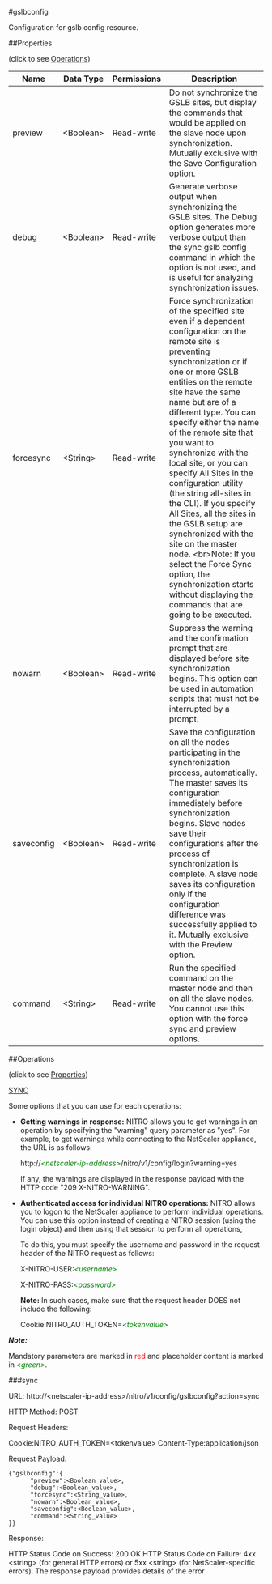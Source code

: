 #gslbconfig

Configuration for gslb config resource.


##Properties 
<span>(click to see [Operations](#operations))</span>


<table><thead><tr><th>Name</th><th> Data Type</th><th> Permissions</th><th>Description</th></tr></thead><tbody><tr><td>preview</td><td>&lt;Boolean></td><td>Read-write</td><td>Do not synchronize the GSLB sites, but display the commands that would be applied on the slave node upon synchronization. Mutually exclusive with the Save Configuration option.</td><tr><tr><td>debug</td><td>&lt;Boolean></td><td>Read-write</td><td>Generate verbose output when synchronizing the GSLB sites. The Debug option generates more verbose output than the sync gslb config command in which the option is not used, and is useful for analyzing synchronization issues.</td><tr><tr><td>forcesync</td><td>&lt;String></td><td>Read-write</td><td>Force synchronization of the specified site even if a dependent configuration on the remote site is preventing synchronization or if one or more GSLB entities on the remote site have the same name but are of a different type. You can specify either the name of the remote site that you want to synchronize with the local site, or you can specify All Sites in the configuration utility (the string all-sites in the CLI). If you specify All Sites, all the sites in the GSLB setup are synchronized with the site on the master node. &lt;br>Note: If you select the Force Sync option, the synchronization starts without displaying the commands that are going to be executed.</td><tr><tr><td>nowarn</td><td>&lt;Boolean></td><td>Read-write</td><td>Suppress the warning and the confirmation prompt that are displayed before site synchronization begins. This option can be used in automation scripts that must not be interrupted by a prompt.</td><tr><tr><td>saveconfig</td><td>&lt;Boolean></td><td>Read-write</td><td>Save the configuration on all the nodes participating in the synchronization process, automatically. The master saves its configuration immediately before synchronization begins. Slave nodes save their configurations after the process of synchronization is complete. A slave node saves its configuration only if the configuration difference was successfully applied to it. Mutually exclusive with the Preview option.</td><tr><tr><td>command</td><td>&lt;String></td><td>Read-write</td><td>Run the specified command on the master node and then on all the slave nodes. You cannot use this option with the force sync and preview options.</td><tr></tbody></table>
##Operations 
<span>(click to see [Properties](#properties))</span>


[SYNC](#sync)


Some options that you can use for each operations:
<ul><li><p><b>Getting warnings in response:</b> NITRO allows you to get warnings in an operation by specifying the "warning" query parameter as "yes". For example, to get warnings while connecting to the NetScaler appliance, the URL is as follows:</p><p>http://<span style="color:green;font-style:italic;">&lt;netscaler-ip-address&gt;</span>/nitro/v1/config/login?warning=yes</p><p>If any, the warnings are displayed in the response payload with the HTTP code "209 X-NITRO-WARNING".</p></li><li><p><b>Authenticated access for individual NITRO operations:</b> NITRO allows you to logon to the NetScaler appliance to perform individual operations. You can use this option instead of creating a NITRO session (using the login object) and then using that session to perform all operations,</p><p>To do this, you must specify the username and password in the request header of the NITRO request as follows:</p><p>X-NITRO-USER:<span style="color:green;font-style:italic;">&lt;username&gt;</span></p><p>X-NITRO-PASS:<span style="color:green;font-style:italic;">&lt;password&gt;</span></p><p><b>Note:</b> In such cases, make sure that the request header DOES not include the following:</p><p>Cookie:NITRO_AUTH_TOKEN=<span style="color:green;font-style:italic;">&lt;tokenvalue&gt;</span></p></li></ul>



***Note:*** 
Mandatory parameters are marked in <span style="color:#FF0000;">red</span> and placeholder content is marked in <span style="color:green;font-style:italic">&lt;green&gt;</span>.

###sync



URL: http://&lt;netscaler-ip-address&gt;/nitro/v1/config/gslbconfig?action=sync
HTTP Method: POST
Request Headers:

Cookie:NITRO_AUTH_TOKEN=&lt;tokenvalue&gt;Content-Type:application/json

Request Payload: ```{"gslbconfig":{      "preview":<Boolean_value>,      "debug":<Boolean_value>,      "forcesync":<String_value>,      "nowarn":<Boolean_value>,      "saveconfig":<Boolean_value>,      "command":<String_value>}}```
Response:
HTTP Status Code on Success: 200 OKHTTP Status Code on Failure: 4xx &lt;string&gt; (for general HTTP errors) or 5xx &lt;string&gt; (for NetScaler-specific errors). The response payload provides details of the error


